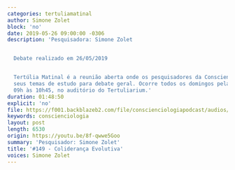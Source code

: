 ```yaml
---
categories: tertuliamatinal
author: Simone Zolet
block: 'no'
date: 2019-05-26 09:00:00 -0306
description: 'Pesquisadora: Simone Zolet


  Debate realizado em 26/05/2019


  Tertúlia Matinal é a reunião aberta onde os pesquisadores da Conscienciologia apresentam
  seus temas de estudo para debate geral. Ocorre todos os domingos pela manhã, das
  09h às 10h45, no auditório do Tertuliarium.'
duration: 01:48:50
explicit: 'no'
file: https://f001.backblazeb2.com/file/conscienciologiapodcast/audios/8f-qwwe5Goo.mp3
keywords: conscienciologia
layout: post
length: 6530
origin: https://youtu.be/8f-qwwe5Goo
summary: 'Pesquisador: Simone Zolet'
title: '#149 - Coliderança Evolutiva'
voices: Simone Zolet
---
```


